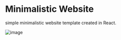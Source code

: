 # Minimalistic Website

simple minimalistic website template created in React.

![image](https://github.com/user-attachments/assets/4f40795f-73b7-4331-b070-d396ebaf8c54)



